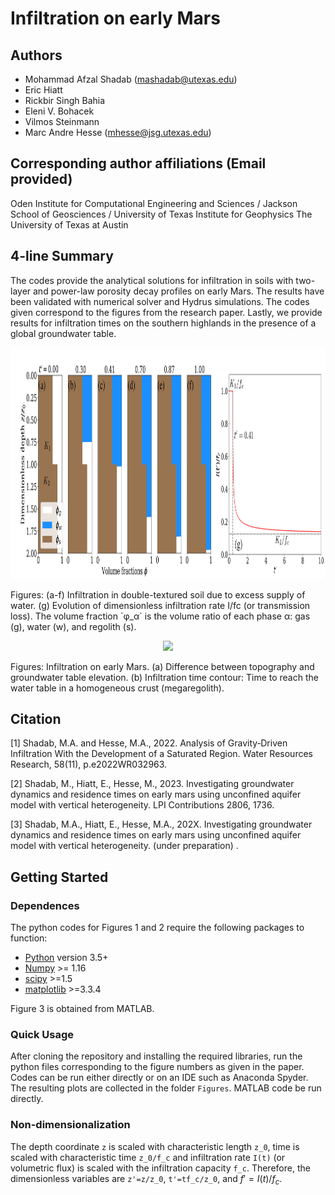 # Infiltration on early Mars

## Authors
- Mohammad Afzal Shadab (mashadab@utexas.edu)
- Eric Hiatt
- Rickbir Singh Bahia
- Eleni V. Bohacek
- Vilmos Steinmann
- Marc Andre Hesse (mhesse@jsg.utexas.edu)

## Corresponding author affiliations (Email provided)
Oden Institute for Computational Engineering and Sciences / Jackson School of Geosciences / University of Texas Institute for Geophysics
The University of Texas at Austin

## 4-line Summary
The codes provide the analytical solutions for infiltration in soils with two-layer and power-law porosity decay profiles on early Mars. The results have been validated with numerical solver and Hydrus simulations. The codes given correspond to the figures from the research paper. Lastly, we provide results for infiltration times on the southern highlands in the presence of a global groundwater table.

<p align="center">
<img src="./Figures/Cover.png" height="370">
</p>
Figures: (a-f) Infiltration in double-textured soil due to excess supply of water. (g) Evolution of dimensionless infiltration rate I/fc (or transmission loss). The volume fraction `φ_α` is the volume ratio of each phase α: gas (g), water (w), and regolith (s).

<p align="center">
<img src="./Figures/Cover_Mars.png" height="370">
</p>
Figures: Infiltration on early Mars. (a) Difference between topography and groundwater table elevation. (b) Infiltration time contour: Time to reach the water table in a homogeneous crust (megaregolith).


## Citation
[1] Shadab, M.A. and Hesse, M.A., 2022. Analysis of Gravity‐Driven Infiltration With the Development of a Saturated Region. Water Resources Research, 58(11), p.e2022WR032963.

[2] Shadab, M., Hiatt, E., Hesse, M., 2023. Investigating groundwater dynamics and residence times on early mars using unconfined
aquifer model with vertical heterogeneity. LPI Contributions 2806, 1736.

[3] Shadab, M.A., Hiatt, E., Hesse, M.A., 202X. Investigating groundwater dynamics and residence times on early mars using
unconfined aquifer model with vertical heterogeneity. (under preparation) .

## Getting Started
### Dependences
The python codes for Figures 1 and 2 require the following packages to function:
- [Python](https://www.python.org/) version 3.5+
- [Numpy](http://www.numpy.org/) >= 1.16
- [scipy](https://www.scipy.org/) >=1.5
- [matplotlib](https://matplotlib.org/) >=3.3.4

Figure 3 is obtained from MATLAB.

### Quick Usage
After cloning the repository and installing the required libraries, run the python files corresponding to the figure numbers as given in the paper. Codes can be run either directly or on an IDE such as Anaconda Spyder. The resulting plots are collected in the folder `Figures`. MATLAB code be run directly.

### Non-dimensionalization
The depth coordinate `z` is scaled with characteristic length `z_0`, time is scaled with characteristic time `z_0/f_c` and infiltration rate `I(t)` (or volumetric flux) is scaled with the infiltration capacity `f_c`. Therefore, the dimensionless variables are `z'=z/z_0`, `t'=tf_c/z_0`, and $`f'=I(t)/f_c`$.
